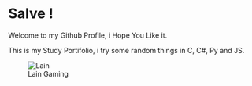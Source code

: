 # Salve !

Welcome to my Github Profile, i Hope You Like it.

This is my Study Portifolio, i try some random things in C, C#, Py and JS. 

<figure>
  <img src="(https://steamuserimages-a.akamaihd.net/ugc/574564421344097398/523238DC382BB8C86BF70CD448D927A69AECEB17/?imw=5000&imh=5000&ima=fit&impolicy=Letterbox&imcolor=%23000000&letterbox=false)" alt="Lain">
  <figcaption>Lain Gaming </figcaption>
</figure>
